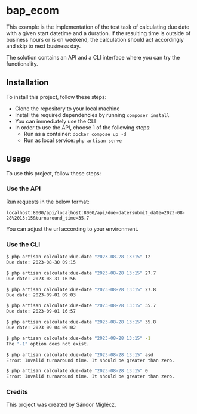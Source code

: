 # bap_ecom

This example is the implementation of the test task of calculating due date with a given start datetime and a duration. If the resulting time is outside of business hours or is on weekend, the calculation should act accordingly and skip to next business day.

The solution contains an API and a CLI interface where you can try the functionality.

## Installation

To install this project, follow these steps:

- Clone the repository to your local machine
- Install the required dependencies by running ```composer install```
- You can immediately use the CLI
- In order to use the API, choose 1 of the following steps:
	- Run as a container: `docker compose up -d`
	- Run as local service: ```php artisan serve```

## Usage
To use this project, follow these steps:

### Use the API

Run requests in the below format:
```
localhost:8000/api/localhost:8000/api/due-date?submit_date=2023-08-28%2013:15&turnaround_time=35.7
```
You can adjust the url according to your environment.

### Use the CLI

```sh
$ php artisan calculate:due-date "2023-08-28 13:15" 12
Due date: 2023-08-30 09:15

$ php artisan calculate:due-date "2023-08-28 13:15" 27.7
Due date: 2023-08-31 16:56

$ php artisan calculate:due-date "2023-08-28 13:15" 27.8
Due date: 2023-09-01 09:03

$ php artisan calculate:due-date "2023-08-28 13:15" 35.7
Due date: 2023-09-01 16:57

$ php artisan calculate:due-date "2023-08-28 13:15" 35.8
Due date: 2023-09-04 09:02

$ php artisan calculate:due-date "2023-08-28 13:15" -1
The "-1" option does not exist.

$ php artisan calculate:due-date "2023-08-28 13:15" asd
Error: Invalid turnaround time. It should be greater than zero.

$ php artisan calculate:due-date "2023-08-28 13:15" 0
Error: Invalid turnaround time. It should be greater than zero.
```

### Credits

This project was created by Sándor Miglécz.
